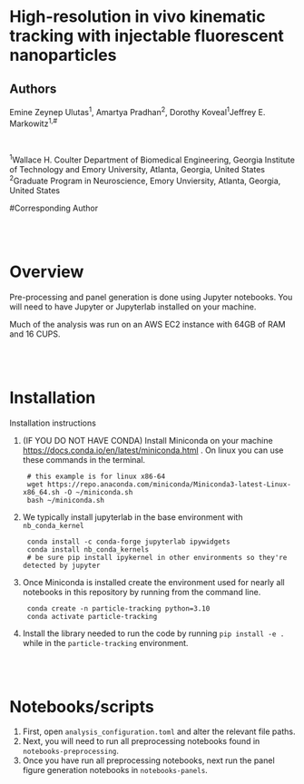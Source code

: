 # High-resolution in vivo kinematic tracking with injectable fluorescent nanoparticles

## Authors
Emine Zeynep Ulutas<sup>1</sup>, Amartya Pradhan<sup>2</sup>, Dorothy Koveal<sup>1</sup>Jeffrey E. Markowitz<sup>1,#</sup>

<br>

<sup>1</sup>Wallace H. Coulter Department of Biomedical Engineering, Georgia Institute of Technology and Emory University, Atlanta, Georgia, United States<br>
<sup>2</sup>Graduate Program in Neuroscience, Emory Unviersity, Atlanta, Georgia, United States<br>

#Corresponding Author 

<br><br>

# Overview

Pre-processing and panel generation is done using Jupyter notebooks. You will need to have Jupyter or Jupyterlab installed on your machine. 

Much of the analysis was run on an AWS EC2 instance with 64GB of RAM and 16 CUPS. 

<br><br>

# Installation

Installation instructions

1. (IF YOU DO NOT HAVE CONDA) Install Miniconda on your machine https://docs.conda.io/en/latest/miniconda.html . On linux you can use these commands in the terminal.

		# this example is for linux x86-64
		wget https://repo.anaconda.com/miniconda/Miniconda3-latest-Linux-x86_64.sh -O ~/miniconda.sh
		bash ~/miniconda.sh
1. We typically install jupyterlab in the base environment with `nb_conda_kernel`

		conda install -c conda-forge jupyterlab ipywidgets
		conda install nb_conda_kernels
		# be sure pip install ipykernel in other environments so they're detected by jupyter
1. Once Miniconda is installed create the environment used for nearly all notebooks in this repository by running from the command line.

		conda create -n particle-tracking python=3.10
		conda activate particle-tracking

1. Install the library needed to run the code by running `pip install -e .` while in the `particle-tracking` environment.



<br><br>

# Notebooks/scripts

1. First, open `analysis_configuration.toml` and alter the relevant file paths.
1. Next, you will need to run all preprocessing notebooks found in `notebooks-preprocessing`.
1. Once you have run all preprocessing notebooks, next run the panel figure generation notebooks in `notebooks-panels`. 
<br><br><br>

